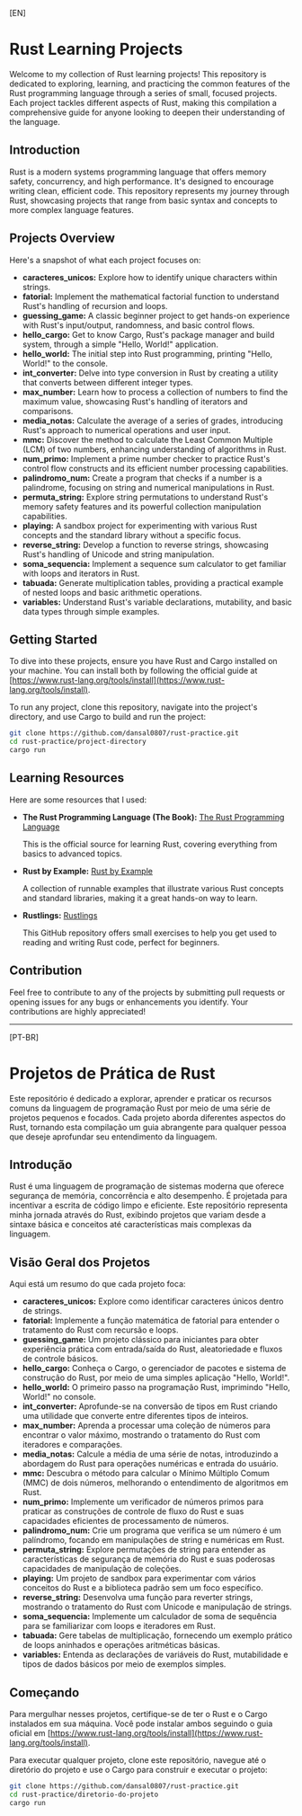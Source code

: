 [EN]
# Rust Learning Projects

Welcome to my collection of Rust learning projects! This repository is dedicated to exploring, learning, and practicing the common features of the Rust programming language through a series of small, focused projects. Each project tackles different aspects of Rust, making this compilation a comprehensive guide for anyone looking to deepen their understanding of the language.

## Introduction

Rust is a modern systems programming language that offers memory safety, concurrency, and high performance. It's designed to encourage writing clean, efficient code. This repository represents my journey through Rust, showcasing projects that range from basic syntax and concepts to more complex language features.

## Projects Overview

Here's a snapshot of what each project focuses on:

- **caracteres_unicos:** Explore how to identify unique characters within strings.
- **fatorial:** Implement the mathematical factorial function to understand Rust's handling of recursion and loops.
- **guessing_game:** A classic beginner project to get hands-on experience with Rust's input/output, randomness, and basic control flows.
- **hello_cargo:** Get to know Cargo, Rust's package manager and build system, through a simple "Hello, World!" application.
- **hello_world:** The initial step into Rust programming, printing "Hello, World!" to the console.
- **int_converter:** Delve into type conversion in Rust by creating a utility that converts between different integer types.
- **max_number:** Learn how to process a collection of numbers to find the maximum value, showcasing Rust's handling of iterators and comparisons.
- **media_notas:** Calculate the average of a series of grades, introducing Rust's approach to numerical operations and user input.
- **mmc:** Discover the method to calculate the Least Common Multiple (LCM) of two numbers, enhancing understanding of algorithms in Rust.
- **num_primo:** Implement a prime number checker to practice Rust's control flow constructs and its efficient number processing capabilities.
- **palindromo_num:** Create a program that checks if a number is a palindrome, focusing on string and numerical manipulations in Rust.
- **permuta_string:** Explore string permutations to understand Rust's memory safety features and its powerful collection manipulation capabilities.
- **playing:** A sandbox project for experimenting with various Rust concepts and the standard library without a specific focus.
- **reverse_string:** Develop a function to reverse strings, showcasing Rust's handling of Unicode and string manipulation.
- **soma_sequencia:** Implement a sequence sum calculator to get familiar with loops and iterators in Rust.
- **tabuada:** Generate multiplication tables, providing a practical example of nested loops and basic arithmetic operations.
- **variables:** Understand Rust's variable declarations, mutability, and basic data types through simple examples.

## Getting Started

To dive into these projects, ensure you have Rust and Cargo installed on your machine. You can install both by following the official guide at [https://www.rust-lang.org/tools/install](https://www.rust-lang.org/tools/install).

To run any project, clone this repository, navigate into the project's directory, and use Cargo to build and run the project:

```bash
git clone https://github.com/dansal0807/rust-practice.git
cd rust-practice/project-directory
cargo run
```

## Learning Resources
Here are some resources that I used:

- **The Rust Programming Language (The Book):** [The Rust Programming Language](https://doc.rust-lang.org/book/)
  
  This is the official source for learning Rust, covering everything from basics to advanced topics.

- **Rust by Example:** [Rust by Example](https://doc.rust-lang.org/rust-by-example/)
  
  A collection of runnable examples that illustrate various Rust concepts and standard libraries, making it a great hands-on way to learn.

- **Rustlings:** [Rustlings](https://github.com/rust-lang/rustlings)
  
  This GitHub repository offers small exercises to help you get used to reading and writing Rust code, perfect for beginners.

## Contribution
Feel free to contribute to any of the projects by submitting pull requests or opening issues for any bugs or enhancements you identify. Your contributions are highly appreciated!

-------------------------------------------------------------------


[PT-BR]
# Projetos de Prática de Rust

Este repositório é dedicado a explorar, aprender e praticar os recursos comuns da linguagem de programação Rust por meio de uma série de projetos pequenos e focados. Cada projeto aborda diferentes aspectos do Rust, tornando esta compilação um guia abrangente para qualquer pessoa que deseje aprofundar seu entendimento da linguagem.

## Introdução

Rust é uma linguagem de programação de sistemas moderna que oferece segurança de memória, concorrência e alto desempenho. É projetada para incentivar a escrita de código limpo e eficiente. Este repositório representa minha jornada através do Rust, exibindo projetos que variam desde a sintaxe básica e conceitos até características mais complexas da linguagem.

## Visão Geral dos Projetos

Aqui está um resumo do que cada projeto foca:

- **caracteres_unicos:** Explore como identificar caracteres únicos dentro de strings.
- **fatorial:** Implemente a função matemática de fatorial para entender o tratamento do Rust com recursão e loops.
- **guessing_game:** Um projeto clássico para iniciantes para obter experiência prática com entrada/saída do Rust, aleatoriedade e fluxos de controle básicos.
- **hello_cargo:** Conheça o Cargo, o gerenciador de pacotes e sistema de construção do Rust, por meio de uma simples aplicação "Hello, World!".
- **hello_world:** O primeiro passo na programação Rust, imprimindo "Hello, World!" no console.
- **int_converter:** Aprofunde-se na conversão de tipos em Rust criando uma utilidade que converte entre diferentes tipos de inteiros.
- **max_number:** Aprenda a processar uma coleção de números para encontrar o valor máximo, mostrando o tratamento do Rust com iteradores e comparações.
- **media_notas:** Calcule a média de uma série de notas, introduzindo a abordagem do Rust para operações numéricas e entrada do usuário.
- **mmc:** Descubra o método para calcular o Mínimo Múltiplo Comum (MMC) de dois números, melhorando o entendimento de algoritmos em Rust.
- **num_primo:** Implemente um verificador de números primos para praticar as construções de controle de fluxo do Rust e suas capacidades eficientes de processamento de números.
- **palindromo_num:** Crie um programa que verifica se um número é um palíndromo, focando em manipulações de string e numéricas em Rust.
- **permuta_string:** Explore permutações de string para entender as características de segurança de memória do Rust e suas poderosas capacidades de manipulação de coleções.
- **playing:** Um projeto de sandbox para experimentar com vários conceitos do Rust e a biblioteca padrão sem um foco específico.
- **reverse_string:** Desenvolva uma função para reverter strings, mostrando o tratamento do Rust com Unicode e manipulação de strings.
- **soma_sequencia:** Implemente um calculador de soma de sequência para se familiarizar com loops e iteradores em Rust.
- **tabuada:** Gere tabelas de multiplicação, fornecendo um exemplo prático de loops aninhados e operações aritméticas básicas.
- **variables:** Entenda as declarações de variáveis do Rust, mutabilidade e tipos de dados básicos por meio de exemplos simples.

## Começando

Para mergulhar nesses projetos, certifique-se de ter o Rust e o Cargo instalados em sua máquina. Você pode instalar ambos seguindo o guia oficial em [https://www.rust-lang.org/tools/install](https://www.rust-lang.org/tools/install).

Para executar qualquer projeto, clone este repositório, navegue até o diretório do projeto e use o Cargo para construir e executar o projeto:

```bash
git clone https://github.com/dansal0807/rust-practice.git
cd rust-practice/diretorio-do-projeto
cargo run
```


